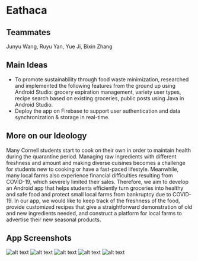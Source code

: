 # Eathaca 
## Teammates
Junyu Wang, Ruyu Yan, Yue Ji, Bixin Zhang
## Main Ideas
- To promote sustainability through food waste minimization, researched and implemented the following features from the ground up using Android Studio: grocery expiration management, variety user types, recipe search based on existing groceries, public posts using Java in Android Studio.
- Deploy the app on Firebase to support user authentication and data synchronization & storage in real-time.
## More on our Ideology 
Many Cornell students start to cook on their own in order to maintain health during the quarantine period.  Managing raw ingredients with different freshness and amount and making diverse cuisines becomes a challenge for students new to cooking or have a fast-paced lifestyle. 
Meanwhile, many local farms also experience financial difficulties resulting from COVID-19, which severely limited their sales.
Therefore, we aim to develop an Android app that helps students efficiently turn groceries into healthy and safe food and protect small local farms from bankruptcy due to COVID-19. 
In our app, we would like to keep track of the freshness of the food, provide customized recipes that give a straightforward demonstration of old and new ingredients needed, and construct a platform for local farms to advertise their new seasonal products. 

## App Screenshots
![alt text](imgs/img1.jpg)
![alt text](imgs/img2.jpg)
![alt text](imgs/img3.jpg)
![alt text](imgs/img4.jpg)
![alt text](imgs/img5.jpg)

